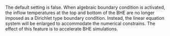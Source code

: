 The default setting is false. When algebraic boundary condition is activated, the inflow temperatures at the top and bottom of the BHE are no longer imposed as a Dirichlet type boundary condition. Instead, the linear equation system will be enlarged to accommodate the numerical constrains. The effect of this feature is to accelerate BHE simulations.
